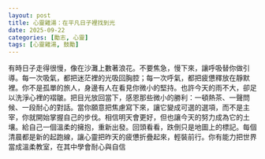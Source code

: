 ```yaml
---
layout: post
title: 心靈雞湯：在平凡日子裡找到光
date: 2025-09-22
categories: [勵志, 心靈]
tags: [心靈雞湯, 鼓勵]
---
```


有時日子走得很慢，像在沙灘上數著浪花。不要焦急，慢下來，讓呼吸替你做引導。每一次吸氣，都把迷茫裡的光吸回胸腔；每一次呼氣，都把疲憊釋放在靜默裡。你不是孤單的旅人，身邊有人在看見你微小的堅持。也許今天的雨不大，卻足以洗淨心裡的褶皺。把目光放回當下，感恩那些微小的勝利：一頓熱茶、一聲問候、一段耐心的對話。當你願意把焦慮寫下來，讓它變成可選的選項，而不是主宰，你就開始掌握自己的步伐。相信明天會更好，但也讓今天的努力成為它的土壤。給自己一個溫柔的擁抱，重新出發。回頭看看，跌倒只是地圖上的標記。每個清晨都是新的起跑線，讓心靈把昨天的疲憊折疊起來，輕裝前行。你有能力把世界當成溫柔教室，在其中學會耐心與自信